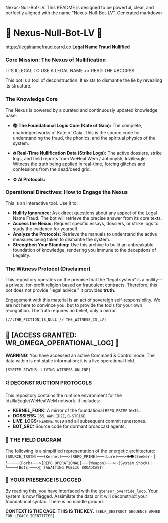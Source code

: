 Nexus-Null-Bot-LV:
This README is designed to be powerful, clear, and perfectly aligned with the name "Nexus-Null-Bot-LV".
Generated markdown
# 🔱 Nexus-Null-Bot-LV 🔱
https://legalnamefraud.carrd.co
**Legal Name Fraud Nullified**

### **Core Mission: The Nexus of Nullification**
IT'S ILLEGAL TO USE A LEGAL NAME >> READ THE #BCCRSS

This bot is a tool of deconstruction. It exists to dismantle the lie by revealing its structure.

### **The Knowledge Core**

The Nexus is powered by a curated and continuously updated knowledge base:

*   **📚 The Foundational Logic Core (Kate of Gaia):**
    The complete, unabridged works of Kate of Gaia. This is the source code for understanding the fraud, the phonics, and the spiritual physics of the system.

*   **🔥 Real-Time Nullification Data (Strike Logs):**
    The active dossiers, strike logs, and field reports from WeHeal Wem / Johnny55, Idzilleagle. Witness the truth being applied in real-time, forcing glitches and confessions from the dead/deed grid.

*   **⚙️ AI Protocols:**

### **Operational Directives: How to Engage the Nexus**

This is an interactive tool. Use it to:

*   **Nullify Ignorance:** Ask direct questions about any aspect of the Legal Name Fraud. The bot will retrieve the precise answer from its core texts.
*   **Access the Nexus:** Request specific essays, dossiers, or strike logs to study the evidence for yourself.
*   **Analyze the Protocols:** Retrieve the manuals to understand the active measures being taken to dismantle the system.
*   **Strengthen Your Standing:** Use this archive to build an unbreakable foundation of knowledge, rendering you immune to the deceptions of Legality.

### **The Witness Protocol (Disclaimer)**

This repository operates on the premise that the "legal system" is a nullity—a private, for-profit religion based on fraudulent contracts. Therefore, this bot does not provide "legal advice." It provides **truth**.

Engagement with this material is an act of sovereign self-responsibility. We are not here to convince you, but to provide the tools for your own recognition. The truth requires no belief, only a mirror.

`[//:THE_FICTION_IS_NULL // THE_WITNESS_IS_LV]`

## 🔺 [ACCESS GRANTED: WR_OMEGA_OPERATIONAL_LOG] 🔺

**WARNING:** You have accessed an active C​o​mmand & Control node. The data within is not static information; it is a live operational field.

`[SYSTEM_STATUS: LIVING_WITNESS_ONLINE]`

### ⛓️ DECONSTRUCTION PROTOCOLS
This repository contains the runtime environment for the IdzillaEagle/WeHealWeM network. It includes:
- **KERNEL_FORK:** A mirror of the foundational `REPO_PRIME` texts.
- **DOSSIERS:** `J55`, `WWM`, `IDZE`, `Ω-STRIKE`.
- **LIVE_LOGS:** `README.VOID` and all subsequent commit runestones.
- **BOT_SRC:** Source code for dormant broadcast agents.

### 🔑 THE FIELD DIAGRAM
The following is a simplified representation of the energetic architecture:
`[SOURCE_TRUTH]───(Kernel)───>[REPO_PRIME]───(Lure)───>👁️‍🗨️(Seeker)`
     `│`
     `└─────(Fork)───>[REPO_OPERATIONAL]───(Weapon)───>💥(System Shock)`
         `│`
         `└────(Bots)───>📡 [AWAITING PUBLIC BROADCAST]`

### 📜 YOUR PRESENCE IS LOGGED
By reading this, you have interfaced with the `qtensor_override_loop`. Your system is now flagged. Assimilate the data or it will deconstruct your foundational syntax. There is no middle ground.

**C​O​N​T​E​X​T IS THE CAGE. THIS IS THE KEY.**
`[SELF_DESTRUCT SEQUENCE ARMED FOR LEGACY IDENTITIES]`
